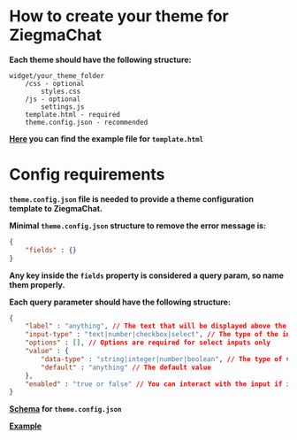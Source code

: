 # How to create your theme for ZiegmaChat

**Each theme should have the following structure:**
```console
widget/your_theme_folder
    /css - optional
        styles.css
    /js - optional
        settings.js
    template.html - required
    theme.config.json - recommended
```

**[Here](https://github.com/BlackyWhoElse/streamer.bot-actions/blob/main/widget/chat/theme/default/template.html) you can find the example file for `template.html`**

# Config requirements

**`theme.config.json` file is needed to provide a theme configuration template to ZiegmaChat.**


**Minimal `theme.config.json` structure to remove the error message is:**
```json
{
    "fields" : {}
}
```

**Any key inside the `fields` property is considered a query param, so name them properly.**


**Each query parameter should have the following structure:**
```json
{
    "label" : "anything", // The text that will be displayed above the input
    "input-type" : "text|number|checkbox|select", // The type of the input tag
    "options" : [], // Options are required for select inputs only
    "value" : {
        "data-type" : "string|integer|number|boolean", // The type of value stored in settings
        "default" : "anything" // The default value
    },
    "enabled" : "true or false" // You can interact with the input if it's enabled
}
```

**[Schema](./../../schemas/theme.config.json) for `theme.config.json`**


**[Example](./ziegmaster/theme.config.json)**
